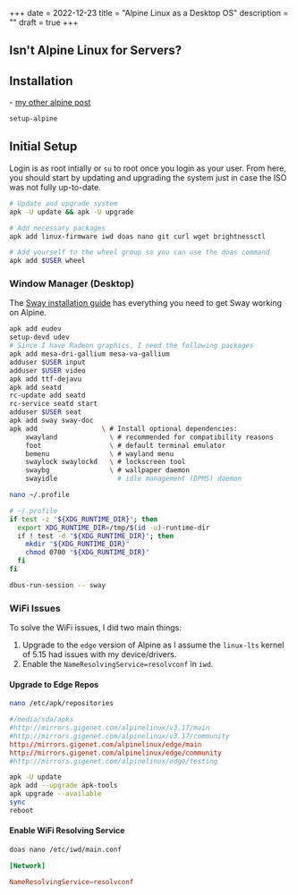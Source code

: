 +++
date = 2022-12-23
title = "Alpine Linux as a Desktop OS"
description = ""
draft = true
+++

## Isn't Alpine Linux for Servers?

<TODO>

## Installation

<TODO> - [my other alpine post](/blog/alpine-linux/)

```sh
setup-alpine
```

## Initial Setup

Login is as root intially or `su` to root once you login as your user. From here, you should start by updating and upgrading the system just in case the ISO was not fully up-to-date.

```sh
# Update and upgrade system
apk -U update && apk -U upgrade

# Add necessary packages
apk add linux-firmware iwd doas nano git curl wget brightnessctl

# Add yourself to the wheel group so you can use the doas command
apk add $USER wheel
```


### Window Manager (Desktop)

The [Sway installation guide](https://wiki.alpinelinux.org/wiki/Sway) has everything you need to get Sway working on Alpine.

```sh
apk add eudev
setup-devd udev
# Since I have Radeon graphics, I need the following packages
apk add mesa-dri-gallium mesa-va-gallium
adduser $USER input
adduser $USER video
apk add ttf-dejavu
apk add seatd
rc-update add seatd
rc-service seatd start
adduser $USER seat
apk add sway sway-doc
apk add                \ # Install optional dependencies:
    xwayland             \ # recommended for compatibility reasons
    foot                 \ # default terminal emulator
    bemenu               \ # wayland menu
    swaylock swaylockd   \ # lockscreen tool
    swaybg               \ # wallpaper daemon
    swayidle               # idle management (DPMS) daemon
```

```sh
nano ~/.profile
```

```sh
# ~/.profile
if test -z "${XDG_RUNTIME_DIR}"; then
  export XDG_RUNTIME_DIR=/tmp/$(id -u)-runtime-dir
  if ! test -d "${XDG_RUNTIME_DIR}"; then
    mkdir "${XDG_RUNTIME_DIR}"
    chmod 0700 "${XDG_RUNTIME_DIR}"
  fi
fi
```

```sh
dbus-run-session -- sway
```

### WiFi Issues

To solve the WiFi issues, I did two main things:

1. Upgrade to the `edge` version of Alpine as I assume the `linux-lts` kernel of 5.15 had issues with my device/drivers.
2. Enable the `NameResolvingService=resolvconf` in `iwd`.

#### Upgrade to Edge Repos

```sh
nano /etc/apk/repositories
```

```conf
#/media/sda/apks
#http://mirrors.gigenet.com/alpinelinux/v3.17/main
#http://mirrors.gigenet.com/alpinelinux/v3.17/community
http://mirrors.gigenet.com/alpinelinux/edge/main
http://mirrors.gigenet.com/alpinelinux/edge/community
#http://mirrors.gigenet.com/alpinelinux/edge/testing
```

```sh
apk -U update
apk add --upgrade apk-tools
apk upgrade --available
sync
reboot
```

#### Enable WiFi Resolving Service

```sh
doas nano /etc/iwd/main.conf
```

```conf
[Network]

NameResolvingService=resolvconf
```

